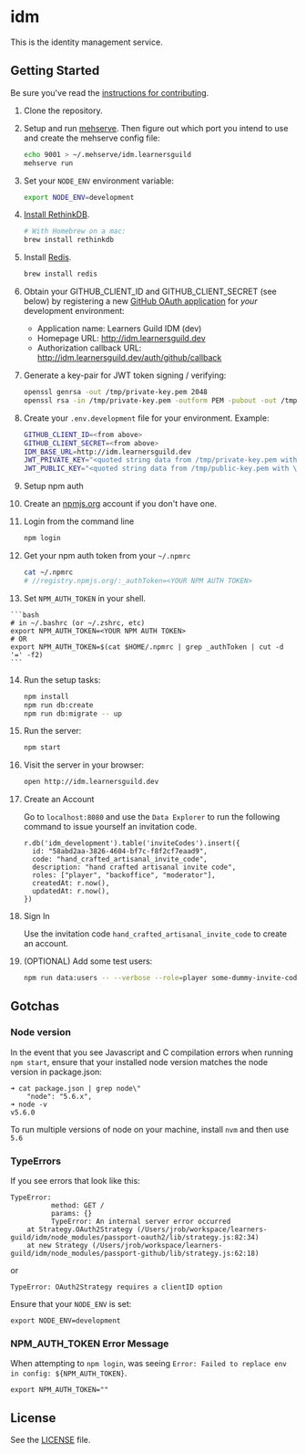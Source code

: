# idm

This is the identity management service.

## Getting Started

Be sure you've read the [instructions for contributing](./CONTRIBUTING.md).

1. Clone the repository.

2. Setup and run [mehserve][mehserve]. Then figure out which port you intend to use and create the mehserve config file:

    ```bash
    echo 9001 > ~/.mehserve/idm.learnersguild
    mehserve run
    ```

3. Set your `NODE_ENV` environment variable:

    ```bash
    export NODE_ENV=development
    ```

4. [Install RethinkDB][install-rethinkdb].

    ```bash
    # With Homebrew on a mac:
    brew install rethinkdb
    ```

5. Install [Redis][redis].

    ```bash
    brew install redis
    ```

6. Obtain your GITHUB_CLIENT_ID and GITHUB_CLIENT_SECRET (see below) by registering a new [GitHub OAuth application][github-register-application] for _your_ development environment:
    - Application name: Learners Guild IDM (dev)
    - Homepage URL: http://idm.learnersguild.dev
    - Authorization callback URL: http://idm.learnersguild.dev/auth/github/callback

7. Generate a key-pair for JWT token signing / verifying:

    ```bash
    openssl genrsa -out /tmp/private-key.pem 2048
    openssl rsa -in /tmp/private-key.pem -outform PEM -pubout -out /tmp/public-key.pem
    ```

8. Create your `.env.development` file for your environment. Example:

    ```bash
    GITHUB_CLIENT_ID=<from above>
    GITHUB_CLIENT_SECRET=<from above>
    IDM_BASE_URL=http://idm.learnersguild.dev
    JWT_PRIVATE_KEY="<quoted string data from /tmp/private-key.pem with \n for newlines>"
    JWT_PUBLIC_KEY="<quoted string data from /tmp/public-key.pem with \n for newlines>"
    ```

9. Setup npm auth

10. Create an [npmjs.org](https://www.npmjs.com/) account if you don't have one.

11. Login from the command line

    ```bash
    npm login
    ```

12. Get your npm auth token from your `~/.npmrc`

    ```bash
    cat ~/.npmrc
    # //registry.npmjs.org/:_authToken=<YOUR NPM AUTH TOKEN>
    ```

13.  Set `NPM_AUTH_TOKEN` in your shell.

    ```bash
    # in ~/.bashrc (or ~/.zshrc, etc)
    export NPM_AUTH_TOKEN=<YOUR NPM AUTH TOKEN>
    # OR
    export NPM_AUTH_TOKEN=$(cat $HOME/.npmrc | grep _authToken | cut -d '=' -f2)
    ```

14. Run the setup tasks:

    ```bash
    npm install
    npm run db:create
    npm run db:migrate -- up
    ```

15. Run the server:

    ```bash
    npm start
    ```

16. Visit the server in your browser:

    ```bash
    open http://idm.learnersguild.dev
    ```

17. Create an Account

    Go to `localhost:8080` and use the `Data Explorer` to run the following command to issue yourself an invitation code.

    ```ReQl
    r.db('idm_development').table('inviteCodes').insert({
      id: "58abd2aa-3826-4604-bf7c-f8f2cf7eaad9",
      code: "hand_crafted_artisanal_invite_code",
      description: "hand crafted artisanal invite code",
      roles: ["player", "backoffice", "moderator"],
      createdAt: r.now(),
      updatedAt: r.now(),
    })
    ```

18. Sign In

    Use the invitation code `hand_crafted_artisanal_invite_code` to create an account.

19. (OPTIONAL) Add some test users:

    ```bash
    npm run data:users -- --verbose --role=player some-dummy-invite-code
    ```

## Gotchas

### Node version

In the event that you see Javascript and C compilation errors when running `npm start`,
ensure that your installed node version matches the node version in package.json:

```
➜ cat package.json | grep node\"
    "node": "5.6.x",
➜ node -v
v5.6.0
```

To run multiple versions of node on your machine, install `nvm` and then use `5.6`

### TypeErrors

If you see errors that look like this:

```
TypeError:
          method: GET /
          params: {}
          TypeError: An internal server error occurred
    at Strategy.OAuth2Strategy (/Users/jrob/workspace/learners-guild/idm/node_modules/passport-oauth2/lib/strategy.js:82:34)
    at new Strategy (/Users/jrob/workspace/learners-guild/idm/node_modules/passport-github/lib/strategy.js:62:18)
```
or
```
TypeError: OAuth2Strategy requires a clientID option
```

Ensure that your `NODE_ENV` is set:

`export NODE_ENV=development`

### NPM_AUTH_TOKEN Error Message

When attempting to `npm login`, was seeing `Error: Failed to replace env in config: ${NPM_AUTH_TOKEN}`.

`export NPM_AUTH_TOKEN=""`

## License

See the [LICENSE](./LICENSE) file.

[game]: https://github.com/LearnersGuild/game
[github-register-application]: https://github.com/settings/applications/new
[install-rethinkdb]: https://www.rethinkdb.com/docs/install/
[redis]: http://redis.io/
[mehserve]: https://github.com/timecounts/mehserve

